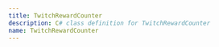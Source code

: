 ```yaml
---
title: TwitchRewardCounter
description: C# class definition for TwitchRewardCounter
name: TwitchRewardCounter
---
```

